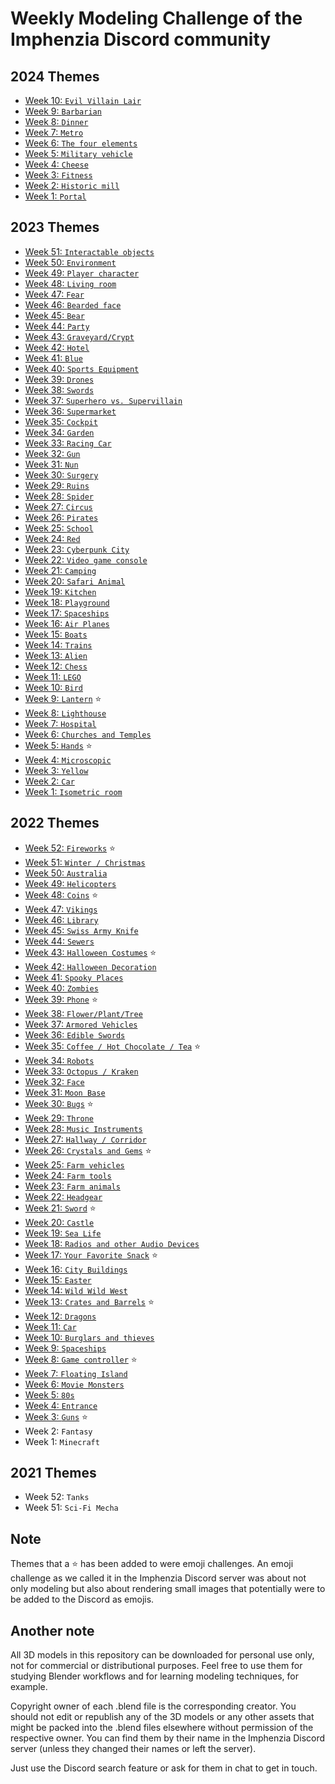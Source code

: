 # Weekly Modeling Challenge of the Imphenzia Discord community


## 2024 Themes

* [Week 10: `Evil Villain Lair`](./2024/10/)
* [Week 9: `Barbarian`](./2024/9/)
* [Week 8: `Dinner`](./2024/8/)
* [Week 7: `Metro`](./2024/7/)
* [Week 6: `The four elements`](./2024/6/)
* [Week 5: `Military vehicle`](./2024/5/)
* [Week 4: `Cheese`](./2024/4/)
* [Week 3: `Fitness`](./2024/3/)
* [Week 2: `Historic mill`](./2024/2/)
* [Week 1: `Portal`](./2024/1/)


## 2023 Themes

* [Week 51: `Interactable objects`](./2023/51/)
* [Week 50: `Environment`](./2023/50/)
* [Week 49: `Player character`](./2023/49/)
* [Week 48: `Living room`](./2023/48/)
* [Week 47: `Fear`](./2023/47/)
* [Week 46: `Bearded face`](./2023/46/)
* [Week 45: `Bear`](./2023/45/)
* [Week 44: `Party`](./2023/44/)
* [Week 43: `Graveyard/Crypt`](./2023/43/)
* [Week 42: `Hotel`](./2023/42/)
* [Week 41: `Blue`](./2023/41/)
* [Week 40: `Sports Equipment`](./2023/40/)
* [Week 39: `Drones`](./2023/39/)
* [Week 38: `Swords`](./2023/38/)
* [Week 37: `Superhero vs. Supervillain`](./2023/37/)
* [Week 36: `Supermarket`](./2023/36/)
* [Week 35: `Cockpit`](./2023/35/)
* [Week 34: `Garden`](./2023/34/)
* [Week 33: `Racing Car`](./2023/33/)
* [Week 32: `Gun`](./2023/32/)
* [Week 31: `Nun`](./2023/31/)
* [Week 30: `Surgery`](./2023/30/)
* [Week 29: `Ruins`](./2023/29/)
* [Week 28: `Spider`](./2023/28/)
* [Week 27: `Circus`](./2023/27/)
* [Week 26: `Pirates`](./2023/26/)
* [Week 25: `School`](./2023/25/)
* [Week 24: `Red`](./2023/24/)
* [Week 23: `Cyberpunk City`](./2023/23/)
* [Week 22: `Video game console`](./2023/22/)
* [Week 21: `Camping`](./2023/21/)
* [Week 20: `Safari Animal`](./2023/20/)
* [Week 19: `Kitchen`](./2023/19/)
* [Week 18: `Playground`](./2023/18/)
* [Week 17: `Spaceships`](./2023/17/)
* [Week 16: `Air Planes`](./2023/16/)
* [Week 15: `Boats`](./2023/15/)
* [Week 14: `Trains`](./2023/14/)
* [Week 13: `Alien`](./2023/13/)
* [Week 12: `Chess`](./2023/12/)
* [Week 11: `LEGO`](./2023/11/)
* [Week 10: `Bird`](./2023/10/)
* [Week 9: `Lantern`](./2023/9/) ⭐
* [Week 8: `Lighthouse`](./2023/8/)
* [Week 7: `Hospital`](./2023/7/)
* [Week 6: `Churches and Temples`](./2023/6/)
* [Week 5: `Hands`](./2023/5/) ⭐
* [Week 4: `Microscopic`](./2023/4/)
* [Week 3: `Yellow`](./2023/3/)
* [Week 2: `Car`](./2023/2/)
* [Week 1: `Isometric room`](./2023/1/)


## 2022 Themes

* [Week 52: `Fireworks`](./2022/52/) ⭐
* [Week 51: `Winter / Christmas`](./2022/51/)
* [Week 50: `Australia`](./2022/50/)
* [Week 49: `Helicopters`](./2022/49/)
* [Week 48: `Coins`](./2022/48/) ⭐
* [Week 47: `Vikings`](./2022/47/)
* [Week 46: `Library`](./2022/46/)
* [Week 45: `Swiss Army Knife`](./2022/45/)
* [Week 44: `Sewers`](./2022/44/)
* [Week 43: `Halloween Costumes`](./2022/43/) ⭐
* [Week 42: `Halloween Decoration`](./2022/42/)
* [Week 41: `Spooky Places`](./2022/41/)
* [Week 40: `Zombies`](./2022/40/)
* [Week 39: `Phone`](./2022/39/) ⭐
* [Week 38: `Flower/Plant/Tree`](./2022/38/)
* [Week 37: `Armored Vehicles`](./2022/37/)
* [Week 36: `Edible Swords`](./2022/36/)
* [Week 35: `Coffee / Hot Chocolate / Tea`](./2022/35/) ⭐
* [Week 34: `Robots`](./2022/34/)
* [Week 33: `Octopus / Kraken`](./2022/33/)
* [Week 32: `Face`](./2022/32/)
* [Week 31: `Moon Base`](./2022/31/)
* [Week 30: `Bugs`](./2022/30/) ⭐
* [Week 29: `Throne`](./2022/29/)
* [Week 28: `Music Instruments`](./2022/28/)
* [Week 27: `Hallway / Corridor`](./2022/27/)
* [Week 26: `Crystals and Gems`](./2022/26/) ⭐
* [Week 25: `Farm vehicles`](./2022/25/)
* [Week 24: `Farm tools`](./2022/24/)
* [Week 23: `Farm animals`](./2022/23/)
* [Week 22: `Headgear`](./2022/22/)
* [Week 21: `Sword`](./2022/21/) ⭐
* [Week 20: `Castle`](./2022/20/)
* [Week 19: `Sea Life`](./2022/19/)
* [Week 18: `Radios and other Audio Devices`](./2022/18/)
* [Week 17: `Your Favorite Snack`](./2022/17/) ⭐
* [Week 16: `City Buildings`](./2022/16/)
* [Week 15: `Easter`](./2022/15/)
* [Week 14: `Wild Wild West`](./2022/14/)
* [Week 13: `Crates and Barrels`](./2022/13/) ⭐
* [Week 12: `Dragons`](./2022/12/)
* [Week 11: `Car`](./2022/11/)
* [Week 10: `Burglars and thieves`](./2022/10/)
* [Week 9: `Spaceships`](./2022/9/)
* [Week 8: `Game controller`](./2022/8/) ⭐
* [Week 7: `Floating Island`](./2022/7/)
* [Week 6: `Movie Monsters`](./2022/6/)
* [Week 5: `80s`](./2022/5/)
* [Week 4: `Entrance`](./2022/4/)
* [Week 3: `Guns`](./2022/3/) ⭐
* Week 2: `Fantasy`
* Week 1: `Minecraft`


## 2021 Themes

* Week 52: `Tanks`
* Week 51: `Sci-Fi Mecha`


## Note

Themes that a ⭐ has been added to were emoji challenges. An emoji challenge as we called it in the Imphenzia Discord server was about not only modeling but also about rendering small images that potentially were to be added to the Discord as emojis.


## Another note

All 3D models in this repository can be downloaded for personal use only, not for commercial or distributional purposes. Feel free to use them for studying Blender workflows and for learning modeling techniques, for example.

Copyright owner of each .blend file is the corresponding creator. You should not edit or republish any of the 3D models or any other assets that might be packed into the .blend files elsewhere without permission of the respective owner. You can find them by their name in the Imphenzia Discord server (unless they changed their names or left the server).

Just use the Discord search feature or ask for them in chat to get in touch.
